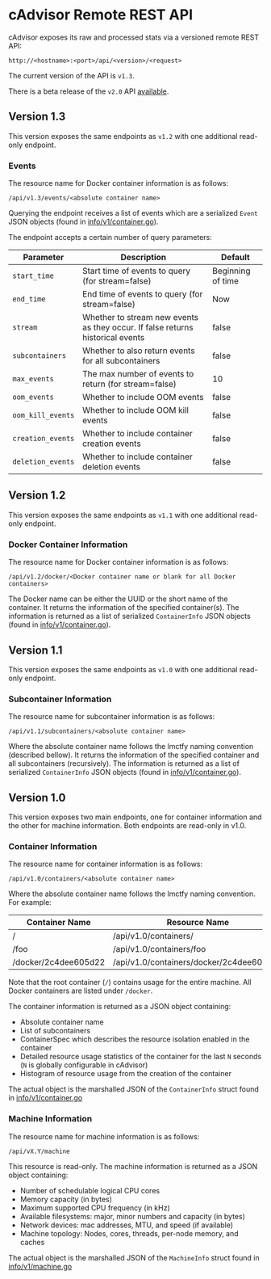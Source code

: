 # cAdvisor Remote REST API

cAdvisor exposes its raw and processed stats via a versioned remote REST API:

`http://<hostname>:<port>/api/<version>/<request>`

The current version of the API is `v1.3`.

There is a beta release of the `v2.0` API [available](api_v2.md).

## Version 1.3

This version exposes the same endpoints as `v1.2` with one additional read-only endpoint.

### Events

The resource name for Docker container information is as follows:

`/api/v1.3/events/<absolute container name>`

Querying the endpoint receives a list of events which are a serialized `Event` JSON objects (found in [info/v1/container.go](../info/v1/container.go)).

The endpoint accepts a certain number of query parameters:

| Parameter         | Description                                                                    | Default           |
|-------------------|--------------------------------------------------------------------------------|-------------------|
| `start_time`      | Start time of events to query (for stream=false)                               | Beginning of time |
| `end_time`        | End time of events to query (for stream=false)                                 | Now               |
| `stream`          | Whether to stream new events as they occur. If false returns historical events | false             |
| `subcontainers`   | Whether to also return events for all subcontainers                            | false             |
| `max_events`      | The max number of events to return (for stream=false)                          | 10                |
| `oom_events`      | Whether to include OOM events                                                  | false             |
| `oom_kill_events` | Whether to include OOM kill events                                             | false             |
| `creation_events` | Whether to include container creation events                                   | false             |
| `deletion_events` | Whether to include container deletion events                                   | false             |

## Version 1.2

This version exposes the same endpoints as `v1.1` with one additional read-only endpoint.

### Docker Container Information

The resource name for Docker container information is as follows:

`/api/v1.2/docker/<Docker container name or blank for all Docker containers>`

The Docker name can be either the UUID or the short name of the container. It returns the information of the specified container(s). The information is returned as a list of serialized `ContainerInfo` JSON objects (found in [info/v1/container.go](../info/v1/container.go)).

## Version 1.1

This version exposes the same endpoints as `v1.0` with one additional read-only endpoint.

### Subcontainer Information

The resource name for subcontainer information is as follows:

`/api/v1.1/subcontainers/<absolute container name>`

Where the absolute container name follows the lmctfy naming convention (described bellow). It returns the information of the specified container and all subcontainers (recursively). The information is returned as a list of serialized `ContainerInfo` JSON objects (found in [info/v1/container.go](../info/v1/container.go)).

## Version 1.0

This version exposes two main endpoints, one for container information and the other for machine information. Both endpoints are read-only in v1.0.

### Container Information

The resource name for container information is as follows:

`/api/v1.0/containers/<absolute container name>`

Where the absolute container name follows the lmctfy naming convention. For example:

| Container Name       | Resource Name                             |
|----------------------|-------------------------------------------|
| /                    | /api/v1.0/containers/                     |
| /foo                 | /api/v1.0/containers/foo                  |
| /docker/2c4dee605d22 | /api/v1.0/containers/docker/2c4dee605d22  |

Note that the root container (`/`) contains usage for the entire machine. All Docker containers are listed under `/docker`.

The container information is returned as a JSON object containing:

- Absolute container name
- List of subcontainers
- ContainerSpec which describes the resource isolation enabled in the container
- Detailed resource usage statistics of the container for the last `N` seconds (`N` is globally configurable in cAdvisor)
- Histogram of resource usage from the creation of the container

The actual object is the marshalled JSON of the `ContainerInfo` struct found in [info/v1/container.go](../info/v1/container.go)

### Machine Information

The resource name for machine information is as follows:

`/api/vX.Y/machine`

This resource is read-only. The machine information is returned as a JSON object containing:

- Number of schedulable logical CPU cores
- Memory capacity (in bytes)
- Maximum supported CPU frequency (in kHz)
- Available filesystems: major, minor numbers and capacity (in bytes)
- Network devices: mac addresses, MTU, and speed (if available)
- Machine topology: Nodes, cores, threads, per-node memory, and caches

The actual object is the marshalled JSON of the `MachineInfo` struct found in [info/v1/machine.go](../info/v1/machine.go)
